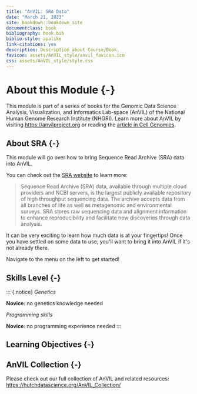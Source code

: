 ```yaml
---
title: "AnVIL: SRA Data"
date: "March 21, 2023"
site: bookdown::bookdown_site
documentclass: book
bibliography: book.bib
biblio-style: apalike
link-citations: yes
description: Description about Course/Book.
favicon: assets/AnVIL_style/anvil_favicon.ico
css: assets/AnVIL_style/style.css
---
```



# About this Module {-}

This module is part of a series of books for the Genomic Data Science Analysis, Visualization, and Informatics Lab-space (AnVIL) of the National Human Genome Research Institute (NHGRI). Learn more about AnVIL by visiting https://anvilproject.org or reading the [article in Cell Genomics](https://www.sciencedirect.com/science/article/pii/S2666979X21001063).

## About SRA {-}

This module will go over how to bring Sequence Read Archive (SRA) data into AnVIL.

You can check out the [SRA website](https://www.ncbi.nlm.nih.gov/sra) to learn more:

> Sequence Read Archive (SRA) data, available through multiple cloud providers and NCBI servers, is the largest publicly available repository of high throughput sequencing data. The archive accepts data from all branches of life as well as metagenomic and environmental surveys. SRA stores raw sequencing data and alignment information to enhance reproducibility and facilitate new discoveries through data analysis. 

It can be very exciting to learn how much data is at your fingertips! Once you have settled on some data to use, you'll want to bring it into AnVIL if it's not already there.

Navigate to the menu on the left to get started!

## Skills Level {-} 

::: {.notice}
_Genetics_

**Novice**: no genetics knowledge needed

_Programming skills_

**Novice**: no programming experience needed
:::

## Learning Objectives {-}

<!-- Learning objectives for this activity come from the [Genetics Core Competencies](https://genetics-gsa.org/education/genetics-learning-framework/): -->

<!-- - Objective 1 -->
<!-- - Objective 2 -->
<!-- - Objective 3 -->

<!-- Please also see the Bioinformatics core competencies for undergraduate life sciences education from NIBLSE: https://journals.plos.org/plosone/article/figure?id=10.1371/journal.pone.0196878.t002 -->

## AnVIL Collection {-}

Please check out our full collection of AnVIL and related resources: https://hutchdatascience.org/AnVIL_Collection/
